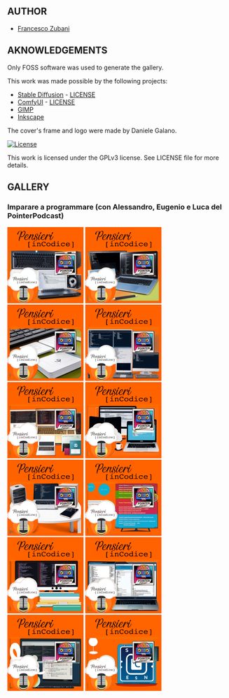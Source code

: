 ## AUTHOR

- [Francesco Zubani](https://www.linkedin.com/in/francesco-zubani-5957081a6/)

## AKNOWLEDGEMENTS

Only FOSS software was used to generate the gallery.

This work was made possible by the following projects:

- [Stable Diffusion](https://github.com/CompVis/stable-diffusion) - [LICENSE](https://github.com/CompVis/stable-diffusion/blob/main/LICENSE)
- [ComfyUI](https://github.com/comfyanonymous/ComfyUI) - [LICENSE](https://github.com/comfyanonymous/ComfyUI/blob/master/LICENSE)
- [GIMP](https://www.gimp.org/)
- [Inkscape](https://inkscape.org/)

The cover's frame and logo were made by Daniele Galano.

[![License](https://img.shields.io/badge/License-GPL%20v3-blue.svg)](http://www.gnu.org/licenses/gpl-3.0)

This work is licensed under the GPLv3 license.
See LICENSE file for more details.

## GALLERY

### Imparare a programmare (con Alessandro, Eugenio e Luca del PointerPodcast)

<div class="gallery">
  <a href="PIC78_01.png"><img class="thumbnail" src="./thumbs/PIC78_01.png" alt="PIC78_01"></a>
  <a href="PIC78_02.png"><img class="thumbnail" src="./thumbs/PIC78_02.png" alt="PIC78_02"></a>
  <a href="PIC78_03.png"><img class="thumbnail" src="./thumbs/PIC78_03.png" alt="PIC78_03"></a>
  <a href="PIC78_04.png"><img class="thumbnail" src="./thumbs/PIC78_04.png" alt="PIC78_04"></a>
  <a href="PIC78_05.png"><img class="thumbnail" src="./thumbs/PIC78_05.png" alt="PIC78_05"></a>
  <a href="PIC78_06.png"><img class="thumbnail" src="./thumbs/PIC78_06.png" alt="PIC78_06"></a>
  <a href="PIC78_07.png"><img class="thumbnail" src="./thumbs/PIC78_07.png" alt="PIC78_07"></a>
  <a href="PIC78_08.png"><img class="thumbnail" src="./thumbs/PIC78_08.png" alt="PIC78_08"></a>
  <a href="PIC78_09.png"><img class="thumbnail" src="./thumbs/PIC78_09.png" alt="PIC78_09"></a>
  <a href="PIC78_10.png"><img class="thumbnail" src="./thumbs/PIC78_10.png" alt="PIC78_10"></a>
  <a href="PIC78_11.png"><img class="thumbnail" src="./thumbs/PIC78_11.png" alt="PIC78_11"></a>
  <a href="PIC78_12.png"><img class="thumbnail" src="./thumbs/PIC78_12.png" alt="PIC78_12"></a>
</div>
</body>
</html>
